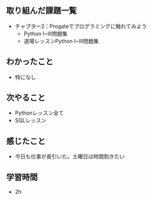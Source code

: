 ## 取り組んだ課題一覧
- チャプター2：Progateでプログラミングに触れてみよう
    - Python I~III問題集
    - 道場レッスンPython I~III問題集
## わかったこと
- 特になし
## 次やること
- Pythonレッスン全て
- SQLレッスン
## 感じたこと
- 今日も仕事が長引いた。土曜日は時間割きたい


## 学習時間
- 2h